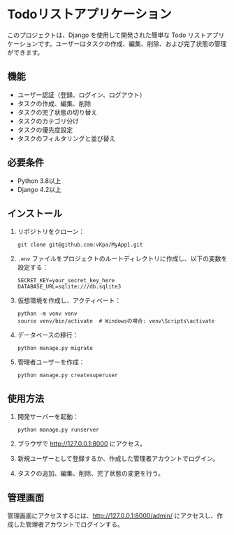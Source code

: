 # Todoリストアプリケーション

このプロジェクトは、Django を使用して開発された簡単な Todo リストアプリケーションです。ユーザーはタスクの作成、編集、削除、および完了状態の管理ができます。

## 機能

- ユーザー認証（登録、ログイン、ログアウト）
- タスクの作成、編集、削除
- タスクの完了状態の切り替え
- タスクのカテゴリ分け
- タスクの優先度設定
- タスクのフィルタリングと並び替え

## 必要条件

- Python 3.8以上
- Django 4.2以上

## インストール

1. リポジトリをクローン：
   ```
   git clone git@github.com:vKpa/MyApp1.git
   ```

2. `.env` ファイルをプロジェクトのルートディレクトリに作成し、以下の変数を設定する：
   ```
   SECRET_KEY=your_secret_key_here
   DATABASE_URL=sqlite:///db.sqlite3
   ```

3. 仮想環境を作成し、アクティベート：

   ```
   python -m venv venv
   source venv/bin/activate  # Windowsの場合: venv\Scripts\activate
   ```


4. データベースの移行：

   ```
   python manage.py migrate
   ```

5. 管理者ユーザーを作成：

   ```
   python manage.py createsuperuser
   ```

## 使用方法

1. 開発サーバーを起動：
   ```
   python manage.py runserver
   ```

2. ブラウザで http://127.0.0.1:8000 にアクセス。

3. 新規ユーザーとして登録するか、作成した管理者アカウントでログイン。

4. タスクの追加、編集、削除、完了状態の変更を行う。

## 管理画面

管理画面にアクセスするには、http://127.0.0.1:8000/admin/ にアクセスし、作成した管理者アカウントでログインする。


